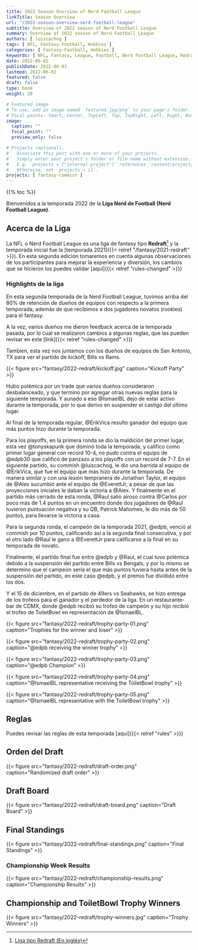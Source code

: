 ```yaml
---
title: 2022 Season Overview of Nerd Football League
linkTitle: Season Overview
url: "/2022-season-overview-nerd-football-league"
subtitle: Overview of 2022 season of Nerd Football League
summary: Overview of 2022 season of Nerd Football League
authors: [ luiscachog ]
tags: [ NFL, Fantasy-Football, Hobbies ]
categories: [ Fantasy-Football, Hobbies ]
keywords: [ NFL, Fantasy, League, Football, Nerd Football League, Redraft, 2022 ]
date: 2022-06-02
publishDate: 2022-06-03
lastmod: 2022-06-02
featured: false
draft: false
type: book
weight: 20

# Featured image
# To use, add an image named `featured.jpg/png` to your page's folder.
# Focal points: Smart, Center, TopLeft, Top, TopRight, Left, Right, BottomLeft, Bottom, BottomRight.
image:
  caption: ""
  focal_point: ""
  preview_only: false

# Projects (optional).
#   Associate this post with one or more of your projects.
#   Simply enter your project's folder or file name without extension.
#   E.g. `projects = ["internal-project"]` references `content/project/deep-learning/index.md`.
#   Otherwise, set `projects = []`.
projects: [ fantasy-commish ]
---
```


{{% toc %}}

Bienvenidos a la temporada 2022 de la **Liga Nerd de Football (Nerd Football League)**.

## Acerca de la Liga

La NFL o Nerd Football League es una liga de fantasy tipo **Redraft**[^1] y la temporada inicial fue la [temporada 2021]({{< relref "/fantasy/2021-redraft" >}}). En esta segunda edición tomaremos en cuenta algunas observaciones de los participantes para mejorar la experiencia y diversión, los cambios que se hicieron los puedes validar [aquí]({{< relref "rules-changed" >}})

### Highlights de la liga

En esta segunda temporada de la Nerd Football League, tuvimos arriba del 80% de retención de dueños de equipos con respecto a la primera temporada, además de que recibimos a dos jugadores novatos (rookies) para el fantasy.

A la vez, varios dueños me dieron feedback acerca de la temporada pasada, por lo cual se realizaron cambios a algunas reglas, que las pueden revisar en este [link]({{< relref "rules-changed" >}})

Tambien, esta vez nos juntamos con los dueños de equipos de San Antonio, TX para ver el partido de kickoff, Bills vs Rams.

{{< figure src="fantasy/2022-redraft/kickoff.jpg" caption="Kickoff Party" >}}

Hubo polémica por un trade que varios dueños consideraron desbalanceado,  y que termino por agregar otras nuevas reglas para la siguiente temporada.
Y aunado a eso @IsmaelBL dejo de estar activo durante la temporada, por lo que derivo en suspender el castigo del último lugar.

Al final de la temporada regular, @ErikVica resulto ganador del equipo que más puntos hizo durante la temporada.

Para los playoffs, en la primera ronda se dio la maldición del primer lugar, esta vez @tonyskapunk que dominó toda la temporada, y califico como primer lugar general con record 10-4, no pudo contra el equipo de @edpb30 que calificó de panzazo a los playoffs con un record de 7-7.
En el siguiente partido, su commish @luiscachog, le dio una barrida al equipo de @ErikVica, que fue el equipo que más hizo durante la temporada.
De manera similar y con una lesión tempranera de Jonathan Taylor, el equipo de @Alex sucumbió ante el equipo de @EverettJr, a pesar de que las proyecciones iniciales le daban la victoria a @Alex.
Y finalmente en el partido más cerrado de esta ronda, @Raul salio airoso contra @Carlos por poco más de 1.4 puntos en un encuentro donde dos jugadores de @Raul tuvieron puntuación negativa y su QB, Patrick Mahomes, le dio más de 50 puntos, para llevarse la victoria a casa.

Para la segunda ronda, el campeón de la temporada 2021, @edpb, venció al commish por 10 puntos, calificando así a la segunda final consecutiva, y por el otro lado @Raul le gano a @EverettJr para calificarse a la final en su temporada de novato.

Finalmente, el partido final fue entre @edpb y @Raul, el cual tuvo polémica debido a la suspensión del partido entre Bills vs Bengals, y por lo mismo se determino que el campeón sería el que más puntos tuviera hasta antes de la suspensión del partido, en este caso @edpb, y el premio fue dividido entre los dos.

Y el 15 de diciembre, en el partido de 49ers vs Seahawks, se hizo entrega de los trofeos para el ganador y el perdedor de la liga. En un restaurante-bar de CDMX, donde @edpb recibió su trofeo de campeón y su hijo recibió el trofeo de ToiletBowl en representación de @IsmaelBL.

{{< figure src="fantasy/2022-redraft/trophy-party-01.png" caption="Trophies for the winner and loser" >}}

{{< figure src="fantasy/2022-redraft/trophy-party-02.png" caption="@edpb receiving the winner trophy" >}}

{{< figure src="fantasy/2022-redraft/trophy-party-03.png" caption="@edpb Champion" >}}

{{< figure src="fantasy/2022-redraft/trophy-party-04.png" caption="@IsmaelBL representative receiving the ToiletBowl trophy" >}}

{{< figure src="fantasy/2022-redraft/trophy-party-05.png" caption="@IsmaelBL representative with the ToiletBowl trophy" >}}

## Reglas

Puedes revisar las reglas de esta temporada [aquí]({{< relref "rules" >}})

## Orden del Draft

{{< figure src="fantasy/2022-redraft/draft-order.png" caption="Randomized draft order" >}}

## Draft Board

{{< figure src="fantasy/2022-redraft/draft-board.png" caption="Draft Board" >}}

## Final Standings

{{< figure src="fantasy/2022-redraft/final-standings.png" caption="Final Standings" >}}

### Championship Week Results

{{< figure src="fantasy/2022-redraft/championship-results.png" caption="Championship Results" >}}

## Championship and ToiletBowl Trophy Winners

{{< figure src="fantasy/2022-redraft/trophy-winners.jpg" caption="Trophy Winners" >}}


[^1]: [Liga tipo Redraft (En inglés)](https://support.sleeper.app/en/articles/3537396-league-types-formats)
